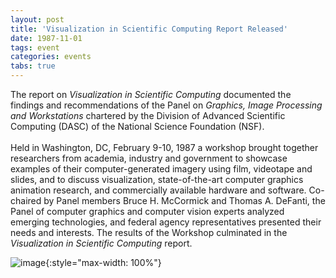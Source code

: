 ```yaml
---
layout: post
title: 'Visualization in Scientific Computing Report Released'
date: 1987-11-01
tags: event
categories: events
tabs: true
---
```


The report on <i>Visualization in Scientific Computing</i> documented the findings and recommendations of the Panel on <i>Graphics, Image Processing and Workstations</i> chartered by the Division of Advanced Scientific Computing (DASC) of the National Science Foundation (NSF).<br><br>
Held in Washington, DC, February 9-10, 1987 a workshop brought together researchers from academia, industry and government to showcase examples of their computer-generated imagery using film, videotape and slides, and to discuss visualization, state-of-the-art computer graphics animation research, and commercially available hardware and software.  Co-chaired by Panel members Bruce H. McCormick and Thomas A. DeFanti, the Panel of computer graphics and computer vision experts analyzed emerging technologies, and federal agency representatives presented their needs and interests.  The results of the Workshop culminated in the <i>Visualization in Scientific Computing</i> report.

![image](https://www.evl.uic.edu/output/originals/350x622-visc_1987.png-srcw.jpg){:style="max-width: 100%"}

